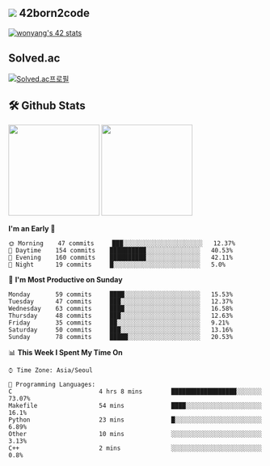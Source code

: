 
## <img src="https://img.shields.io/badge/-000000?style=flat&logo=42&logoColor=white"> 42born2code
[![wonyang's 42 stats](https://badge42.vercel.app/api/v2/cl5nhe5b6007809kydha7ht42/stats?cursusId=21&coalitionId=88)](https://profile.intra.42.fr/users/wonyang)

## Solved.ac
[![Solved.ac프로필](http://mazassumnida.wtf/api/v2/generate_badge?boj=bennyws)](https://solved.ac/bennyws)

## 🛠️ Github Stats
<p>
  <img height="180em" src="https://github-readme-stats-veggie-garden.vercel.app/api?username=gemstoneyang&show_icons=true&include_all_commits=true&bg_color=30,e96443,904e95&title_color=fff&text_color=fff">
  <img height="180em" src="https://github-readme-stats-veggie-garden.vercel.app/api/top-langs/?username=gemstoneyang&layout=compact&bg_color=30,e96443,904e95&title_color=fff&text_color=fff">
</p>

<!--START_SECTION:waka-->
**I'm an Early 🐤** 

```text
🌞 Morning    47 commits     ███░░░░░░░░░░░░░░░░░░░░░░   12.37% 
🌆 Daytime    154 commits    ██████████░░░░░░░░░░░░░░░   40.53% 
🌃 Evening    160 commits    ██████████░░░░░░░░░░░░░░░   42.11% 
🌙 Night      19 commits     █░░░░░░░░░░░░░░░░░░░░░░░░   5.0%

```
📅 **I'm Most Productive on Sunday** 

```text
Monday       59 commits     ████░░░░░░░░░░░░░░░░░░░░░   15.53% 
Tuesday      47 commits     ███░░░░░░░░░░░░░░░░░░░░░░   12.37% 
Wednesday    63 commits     ████░░░░░░░░░░░░░░░░░░░░░   16.58% 
Thursday     48 commits     ███░░░░░░░░░░░░░░░░░░░░░░   12.63% 
Friday       35 commits     ██░░░░░░░░░░░░░░░░░░░░░░░   9.21% 
Saturday     50 commits     ███░░░░░░░░░░░░░░░░░░░░░░   13.16% 
Sunday       78 commits     █████░░░░░░░░░░░░░░░░░░░░   20.53%

```


📊 **This Week I Spent My Time On** 

```text
⌚︎ Time Zone: Asia/Seoul

💬 Programming Languages: 
C                        4 hrs 8 mins        ██████████████████░░░░░░░   73.07% 
Makefile                 54 mins             ████░░░░░░░░░░░░░░░░░░░░░   16.1% 
Python                   23 mins             █░░░░░░░░░░░░░░░░░░░░░░░░   6.89% 
Other                    10 mins             ░░░░░░░░░░░░░░░░░░░░░░░░░   3.13% 
C++                      2 mins              ░░░░░░░░░░░░░░░░░░░░░░░░░   0.8%

```


<!--END_SECTION:waka-->
